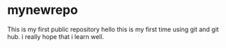 # mynewrepo
This is my first public repository
hello this is my first time using git and git hub.
i really hope that i learn well.